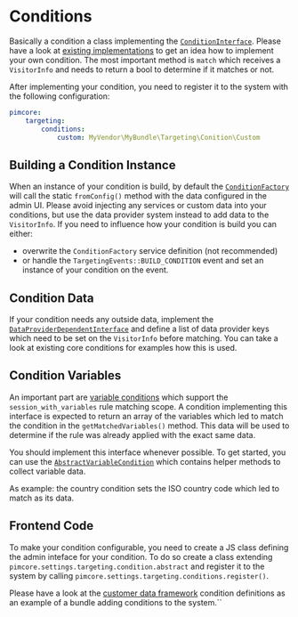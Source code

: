 # Conditions

Basically a condition a class implementing the [`ConditionInterface`](https://github.com/pimcore/pimcore/blob/master/pimcore/lib/Pimcore/Targeting/Condition/ConditionInterface.php).
Please have a look at [existing implementations](https://github.com/pimcore/pimcore/tree/master/pimcore/lib/Pimcore/Targeting/Condition)
to get an idea how to implement your own condition. The most important method is `match` which receives a `VisitorInfo`
and needs to return a bool to determine if it matches or not.

After implementing your condition, you need to register it to the system with the following configuration:

```yaml
pimcore:
    targeting:
        conditions:
            custom: MyVendor\MyBundle\Targeting\Conition\Custom
```

## Building a Condition Instance

When an instance of your condition is build, by default the [`ConditionFactory`](https://github.com/pimcore/pimcore/blob/master/pimcore/lib/Pimcore/Targeting/ConditionFactory.php)
will call the static `fromConfig()` method with the data configured in the admin UI. Please avoid injecting any services
or custom data into your conditions, but use the data provider system instead to add data to the `VisitorInfo`. If you
need to influence how your condition is build you can either:

* overwrite the `ConditionFactory` service definition (not recommended)
* or handle the `TargetingEvents::BUILD_CONDITION` event and set an instance of your condition on the event.  


## Condition Data

If your condition needs any outside data, implement the [`DataProviderDependentInterface`](https://github.com/pimcore/pimcore/blob/master/pimcore/lib/Pimcore/Targeting/DataProviderDependentInterface.php)
and define a list of data provider keys which need to be set on the `VisitorInfo` before matching. You can take a look at
existing core conditions for examples how this is used.


## Condition Variables

An important part are [variable conditions](https://github.com/pimcore/pimcore/blob/master/pimcore/lib/Pimcore/Targeting/Condition/VariableConditionInterface.php)
which support the `session_with_variables` rule matching scope. A condition implementing this interface is expected to return
an array of the variables which led to match the condition in the `getMatchedVariables()` method. This data will be used
to determine if the rule was already applied with the exact same data.

You should implement this interface whenever possible. To get started, you can use the [`AbstractVariableCondition`](https://github.com/pimcore/pimcore/blob/master/pimcore/lib/Pimcore/Targeting/Condition/AbstractVariableCondition.php)
which contains helper methods to collect variable data.

As example: the country condition sets the ISO country code which led to match as its data.


## Frontend Code

To make your condition configurable, you need to create a JS class defining the admin inteface for your condition. To do so
create a class extending `pimcore.settings.targeting.condition.abstract` and register it to the system by calling
`pimcore.settings.targeting.conditions.register()`. 

Please have a look at the [customer data framework](https://github.com/pimcore/customer-data-framework/blob/master/src/Resources/public/js/pimcore/targeting/conditions.js)
condition definitions as an example of a bundle adding conditions to the system.``
